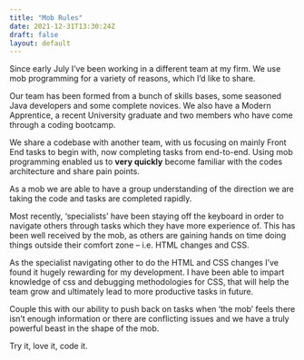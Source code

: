 ```yaml
---
title: "Mob Rules"
date: 2021-12-31T13:30:24Z
draft: false
layout: default
---
```


Since early July I’ve been working in a different team at my firm.  We use mob programming for a variety of reasons, which I’d like to share.

Our team has been formed from a bunch of skills bases, some seasoned Java developers and some complete novices. We also have a Modern Apprentice, a recent University graduate and two members who have come through a coding bootcamp.

We share a codebase with another team, with us focusing on mainly Front End tasks to begin with, now completing tasks from end-to-end. Using mob programming enabled us to **very quickly** become familiar with the codes architecture and share pain points.  

As a mob we are able to have a group understanding  of the direction we are taking the code and tasks are completed rapidly.

Most recently, ‘specialists’ have been staying off the keyboard in order to navigate others through tasks which they have more experience of. This has been well received by the mob, as others are gaining hands on time doing things outside their comfort zone – i.e. HTML changes and CSS.

As the specialist navigating other to do the HTML and CSS changes I’ve found it hugely rewarding for my development. I have been able to impart knowledge of css and debugging methodologies for CSS, that will help the team grow and ultimately lead to more productive tasks in future.

Couple this with our ability to push back on tasks when ‘the mob’ feels there isn’t enough information or there are conflicting issues and we have a truly powerful beast in the shape of the mob.

Try it, love it, code it.

